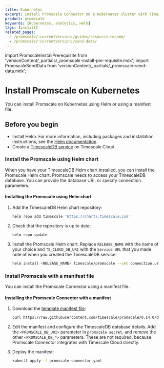 ```yaml
---
title: Kubernetes
excerpt: Install Promscale Connector on a Kubernetes cluster with Timescale Cloud
product: promscale
keywords: [Kubernetes, analytics, Helm]
tags: [install]
related_pages:
  - /promscale/:currentVersion:/guides/resource-recomm/
  - /promscale/:currentVersion:/send-data/
---
```


import PromscaleInstallPrerequisite from 'versionContent/_partials/_promscale-install-pre-requisite.mdx';
import PromscaleSendData from 'versionContent/_partials/_promscale-send-data.mdx';

# Install Promscale on Kubernetes

You can install Promscale on Kubernetes using Helm or using a manifest file.

<PromscaleInstallPrerequisite />

## Before you begin

*   Install Helm. For more information, including packages and installation
    instructions, see the [Helm documentation][install-helm].
*   Create a [TimescaleDB service][create-service] on Timescale Cloud.

### Install the Promscale using Helm chart

When you have your TimescaleDB Helm chart installed, you can install the
Promscale Helm chart. Promscale needs to access your TimescaleDB database. You
can provide the database URI, or specify connection parameters.

<procedure>

#### Installing the Promscale using Helm chart

1.  Add the TimescaleDB Helm chart repository:

    ```bash
    helm repo add timescale 'https://charts.timescale.com'
    ```

1.  Check that the repository is up to date:

    ```bash
    helm repo update
    ```

1.  Install the Promscale Helm chart. Replace `RELEASE_NAME` with the name of
    your choice and `TS_CLOUD_DB_URI` with the `Service URL` that you made note
    of when you created the TimescaleDB service:

    ```bash
    helm install <RELEASE_NAME> timescale/promscale --set connection.uri=<TS_CLOUD_DB_URI>
    ```

</procedure>

### Install Promscale with a manifest file

You can install the Promscale Connector using a manifest file.

<procedure>

#### Installing the Promscale Connector with a manifest

1.  Download the [template manifest file][template-manifest]:

    ```bash
    curl https://raw.githubusercontent.com/timescale/promscale/0.14.0/deploy/static/deploy.yaml --output promscale-connector.yaml
    ```

1.  Edit the manifest and configure the TimescaleDB database details. Add the
    `<PROMSCALE_DB_URI>` parameter in `promscale secret`, and remove the
    other `<PROMSCALE_DB_*>` parameters. These are not required, because
    Promscale Connector integrates with Timescale Cloud directly.

1.  Deploy the manifest:

    ```bash
    kubectl apply -f promscale-connector.yaml
    ```

</procedure>

<PromscaleSendData />

[install-helm]: /promscale/:currentVersion:/installation/kubernetes/#install-promscale-with-helm
[template-manifest]: https://github.com/timescale/promscale/blob/0.14.0/deploy/static/deploy.yaml
[create-service]: /promscale/:currentVersion:/installation/promscale-with-timescale-cloud/
